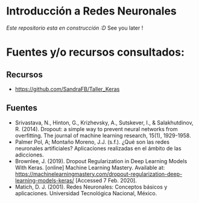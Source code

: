 # Introducción a Redes Neuronales

*Este repositorio esta en construcción :D*
See you later !

# Fuentes y/o recursos consultados:

## Recursos

- <https://github.com/SandraFB/Taller_Keras>

## Fuentes

- Srivastava, N., Hinton, G., Krizhevsky, A., Sutskever, I., & Salakhutdinov, R. (2014). Dropout: a simple way to prevent neural networks from overfitting. The journal of machine learning research, 15(1), 1929-1958.
- Palmer Pol, A; Montaño Moreno, J.J. (s.f.). ¿Qué son las redes neuronales artificiales? Aplicaciones realizadas en el ámbito de las adicciones.
- Brownlee, J. (2019). Dropout Regularization in Deep Learning Models With Keras. [online] Machine Learning Mastery. Available at: <https://machinelearningmastery.com/dropout-regularization-deep-learning-models-keras/> [Accessed 7 Feb. 2020].
- Matich, D. J. (2001). Redes Neuronales: Conceptos básicos y aplicaciones. Universidad Tecnológica Nacional, México.
